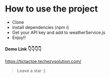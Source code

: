 
# How to use the project

- Clone
- Install dependencies (npm i)
- Get your API key and add to weatherService.js
- Enjoy!!

#### Demo Link 👇👇👇👇
https://tictactoe.techezysolution.com/

> Leave a star :)
